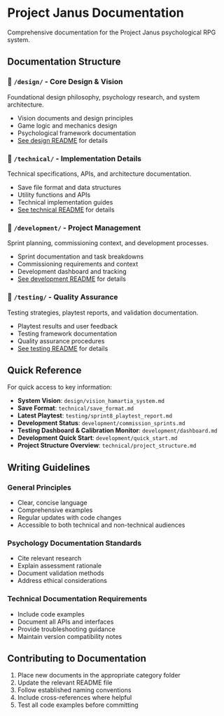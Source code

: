 # Project Janus Documentation

Comprehensive documentation for the Project Janus psychological RPG system.

## Documentation Structure

### 📁 `/design/` - Core Design & Vision
Foundational design philosophy, psychology research, and system architecture.
- Vision documents and design principles
- Game logic and mechanics design
- Psychological framework documentation
- [See design README](design/README.md) for details

### 📁 `/technical/` - Implementation Details
Technical specifications, APIs, and architecture documentation.
- Save file format and data structures
- Utility functions and APIs
- Technical implementation guides
- [See technical README](technical/README.md) for details

### 📁 `/development/` - Project Management
Sprint planning, commissioning context, and development processes.
- Sprint documentation and task breakdowns
- Commissioning requirements and context
- Development dashboard and tracking
- [See development README](development/README.md) for details

### 📁 `/testing/` - Quality Assurance
Testing strategies, playtest reports, and validation documentation.
- Playtest results and user feedback
- Testing framework documentation
- Quality assurance procedures
- [See testing README](testing/README.md) for details

## Quick Reference

For quick access to key information:
- **System Vision**: `design/vision_hamartia_system.md`
- **Save Format**: `technical/save_format.md`
- **Latest Playtest**: `testing/sprint8_playtest_report.md`
- **Development Status**: `development/commission_sprints.md`
- **Testing Dashboard & Calibration Monitor**: `development/dashboard.md`
- **Development Quick Start**: `development/quick_start.md`
- **Project Structure Overview**: `technical/project_structure.md`

## Writing Guidelines

### General Principles
- Clear, concise language
- Comprehensive examples
- Regular updates with code changes
- Accessible to both technical and non-technical audiences

### Psychology Documentation Standards
- Cite relevant research
- Explain assessment rationale
- Document validation methods
- Address ethical considerations

### Technical Documentation Requirements
- Include code examples
- Document all APIs and interfaces
- Provide troubleshooting guidance
- Maintain version compatibility notes

## Contributing to Documentation

1. Place new documents in the appropriate category folder
2. Update the relevant README file
3. Follow established naming conventions
4. Include cross-references where helpful
5. Test all code examples before committing
